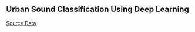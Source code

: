 ## Urban Sound Classification Using Deep Learning
[Source Data](https://urbansounddataset.weebly.com/urbansound8k.html)
